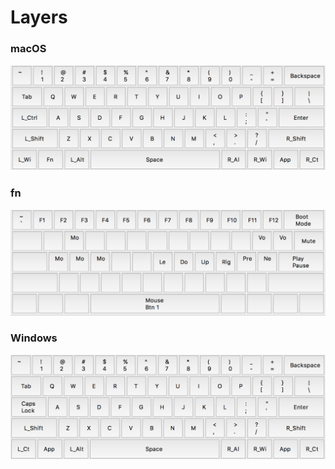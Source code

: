 # Layers

### macOS
![macOS Layer](.github/macOS.png)

### fn
![fn Layer](.github/fn.png)

### Windows
![win Layer](.github/win.png)
